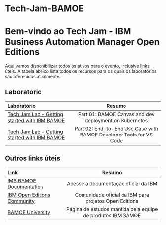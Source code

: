 # Tech-Jam-BAMOE

# Bem-vindo ao Tech Jam - IBM Business Automation Manager Open Editions

Aqui vamos disponibilizar todos os ativos para o evento, inclusive links úteis.
A tabela abaixo lista todos os recursos para os quais os laboratórios são oferecidos atualmente.

## Laboratório

| Laboratório                                                  | Resumo |
| :------------------------------------------------------------------------------------------- | :------------------------------------------------: |
| [Tech Jam Lab - Getting started with IBM BAMOE](Lab) | Part 01: BAMOE Canvas and dev deployment on Kubernetes |
| [Tech Jam Lab - Getting started with IBM BAMOE](Lab) | Part 02: End-to-End Use Case with BAMOE Developer Tools for VS Code |


## Outros links úteis

| Link                                                         | Resumo |
| :----------------------------------------------------------- | :---------------------------------------------: |
| [IMB BAMOE Documentation](https://www.ibm.com/docs/en/ibamoe/9.2.x) | Acesse a documentação oficial da IBM |
| [IBM Open Editions Community]([https://community.ibm.com/community/user/automation/home](https://community.ibm.com/community/user/automation/communities/community-home?CommunityKey=6c04b811-cff1-4f31-bb5c-0185982de671)) | Comunidade oficial da IBM para projetos Open Editions |
| [BAMOE University](https://bamoe.university/) | Página de estudos mantida pela equipe de produtos IBM BAMOE |
